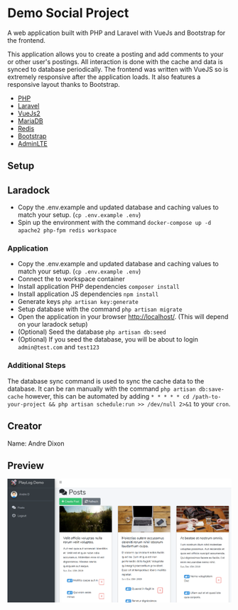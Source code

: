 # Demo Social Project

A web application built with PHP and Laravel with VueJs and Bootstrap for the frontend. 

This application allows you to create a posting and add comments to your or other user's postings. 
All interaction is done with the cache and data is synced to database periodically. The frontend was written with VueJS so is extremely responsive after the application loads.
It also features a responsive layout thanks to Bootstrap.

- [PHP](https://www.php.net/)
- [Laravel](https://laravel.com)
- [VueJs2](https://vuejs.org/)
- [MariaDB](https://mariadb.org/)
- [Redis](https://redis.io/)
- [Bootstrap](https://getbootstrap.com/)
- [AdminLTE](https://adminlte.io/)


## Setup

## Laradock
- Copy the .env.example and updated database and caching values to match your setup. (`cp .env.example .env`)
- Spin up the environment with the command `docker-compose up -d apache2 php-fpm redis workspace`

### Application
- Copy the .env.example and updated database and caching values to match your setup. (`cp .env.example .env`)
- Connect the to workspace container 
- Install application PHP dependencies `composer install`
- Install application JS dependencies `npm install`
- Generate keys `php artisan key:generate`
- Setup database with the command `php artisan migrate`
- Open the application in your browser [http://localhost/](http://localhost/). (This will depend on your laradock setup)
- (Optional) Seed the database `php artisan db:seed`
- (Optional) If you seed the database, you will be about to login `admin@test.com` and `test123`

### Additional Steps
The database sync command is used to sync the cache data to the database. It can be ran manually with the command `php artisan db:save-cache` however, this can be automated by adding `* * * * * cd /path-to-your-project && php artisan schedule:run >> /dev/null 2>&1` to your `cron`. 


## Creator
Name: Andre Dixon

## Preview
![Drag Racing](public/img/social_app.png)

